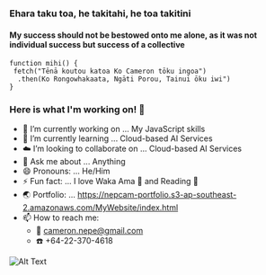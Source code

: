 ### Ehara taku toa, he takitahi, he toa takitini
#### My success should not be bestowed onto me alone, as it was not individual success but success of a collective

```
function mihi() {
 fetch("Tēnā koutou katoa Ko Cameron tōku ingoa")
  .then(Ko Rongowhakaata, Ngāti Porou, Tainui ōku iwi")
}
```

### Here is what I'm working on! 👋  

- :construction: I’m currently working on ... My JavaScript skills
- 🌱 I’m currently learning ... Cloud-based AI Services
- :cloud: I’m looking to collaborate on ... Cloud-based AI Services
- 💬 Ask me about ... Anything
- 😄 Pronouns: ... He/Him
- ⚡ Fun fact: ... I love Waka Ama :rowboat: and Reading :notebook_with_decorative_cover:
- :earth_asia: Portfolio: ... https://nepcam-portfolio.s3-ap-southeast-2.amazonaws.com/MyWebsite/index.html
- 📫 How to reach me: 
  - :email: cameron.nepe@gmail.com 
  - :telephone: +64-22-370-4618

![Alt Text](https://github-readme-stats.vercel.app/api?username=Nepcam&&show_icons=true&title_color=ffffff&icon_color=bb2acf&text_color=daf7dc&bg_color=151515)


